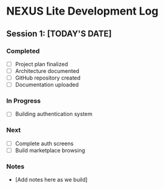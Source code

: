 # NEXUS Lite Development Log

## Session 1: [TODAY'S DATE]

### Completed
- [ ] Project plan finalized
- [ ] Architecture documented
- [ ] GitHub repository created
- [ ] Documentation uploaded

### In Progress
- [ ] Building authentication system

### Next
- [ ] Complete auth screens
- [ ] Build marketplace browsing

### Notes
- [Add notes here as we build]
